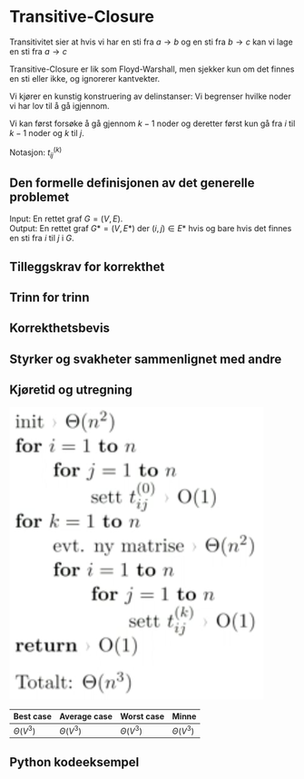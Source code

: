 # Transitive-Closure
<!-- [K3] Forstå Transitive-Closure -->

<!--
1. Kjenne den formelle definisjonen av det generelle problemet den løser
2. Kjenne til eventuelle tilleggskrav den stiller for å være korrekt
3. Vite hvordan den oppfører seg ; kunne utføre algoritmen, trinn for trinn!
4. Forstå korrekthetsbeviset; hvordan og hvorfor virker algoritmen egentlig?
5. Kjenne til eventuelle styrker eller svakheter, sammenlignet med andre
6. Kjenne kjøretidene under ulike omstendigheter, og forstå utregningen
-->

Transitivitet sier at hvis vi har en sti fra $a \rightarrow b$ og en sti fra $b \rightarrow c$ kan vi lage en sti fra $a \rightarrow c$

Transitive-Closure er lik som Floyd-Warshall, men sjekker kun om det finnes en sti eller ikke, og ignorerer kantvekter.

Vi kjører en kunstig konstruering av delinstanser: Vi begrenser hvilke noder vi har lov til å gå igjennom.

Vi kan først forsøke å gå gjennom $k-1$ noder og deretter først kun gå fra $i$ til $k-1$ noder og $k$ til $j$.

Notasjon: $t^{(k)}_{ij}$

## Den formelle definisjonen av det generelle problemet
<!-- Et problem er relasjonen mellom input og output -->

Input: En rettet graf $G=(V,E)$.  
Output: En rettet graf $G*=(V,E*)$ der $(i,j)\in E*$ hvis og bare hvis det finnes en sti fra $i$ til $j$ i $G$.

## Tilleggskrav for korrekthet
<!-- Korrekhet: algoritmer virker, gir det svaret den skal -->
<!-- Eks: Binary search må ha en sortert liste -->

## Trinn for trinn
<!-- Pseudokode med forklaring -->

## Korrekthetsbevis

## Styrker og svakheter sammenlignet med andre

## Kjøretid og utregning
<!-- Under ulike omstendigheter -->

![](/Figurer/trans-close-runtime.png)

Best case | Average case | Worst case | Minne
---------|----------|---------|---------
 $\Theta(V^3)$ | $\Theta(V^3)$ | $\Theta(V^3)$ | $\Theta(V^3)$

## Python kodeeksempel
